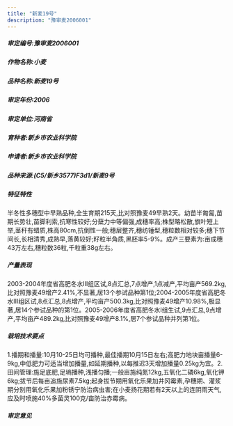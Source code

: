 ```yaml
---
title: "新麦19号"
description: "豫审麦2006001"
---
```

##### 审定编号:豫审麦2006001

##### 作物名称:小麦

##### 品种名称:新麦19号

##### 审定年份:2006

##### 审定单位:河南省

##### 育种者:新乡市农业科学院

##### 申请者:新乡市农业科学院

##### 品种来源:(C5/新乡3577)F3d1/新麦9号

##### 特征特性
半冬性多穗型中早熟品种,全生育期215天,比对照豫麦49早熟2天。幼苗半匍匐,苗期长势壮,苗脚利索,抗寒性较好;分蘖力中等偏强,成穗率高;株型略松散,旗叶短上举,茎秆有蜡质,株高80cm,抗倒性一般;穗层整齐,穗纺锤型,穗粒数相对较多;穗下节间长,长相清秀,成熟早,落黄较好;籽粒半角质,黑胚率5-9%。成产三要素为:亩成穗43万左右,穗粒数36粒,千粒重38g左右。

##### 产量表现
2003-2004年度省高肥冬水Ⅲ组区试,8点汇总,7点增产,1点减产,平均亩产569.2kg,比对照豫麦49增产2.41%,不显著,居13个参试品种第1位;2004-2005年度省高肥冬水Ⅲ组区试,8点汇总,8点增产,平均亩产500.3kg,比对照豫麦49增产10.98%,极显著,居14个参试品种的第1位。2005-2006年度省高肥冬水Ⅰ组生试,9点汇总,9点增产,平均亩产489.2kg,比对照豫麦49增产8.1%,居7个参试品种并列第1位。

##### 栽培技术要点
1.播期和播量:10月10-25日均可播种,最佳播期10月15日左右;高肥力地块亩播量6-9kg,中低肥力可适当增加播量,如延期播种,以每推迟3天增加播量0.25kg为宜。2.田间管理:施足底肥,足墒播种,浅播匀播;一般亩施纯氮12kg,五氧化二磷6kg,氧化钾6kg;拔节后每亩追施尿素7.5kg;起身拔节期用氧化乐果加井冈霉素,孕穗期、灌浆期分别用氧化乐果加粉锈宁防治病虫害;在小麦扬花期若有2天以上的连阴雨天气,应及时喷施40%多菌灵100克/亩防治赤霉病。

##### 审定意见

